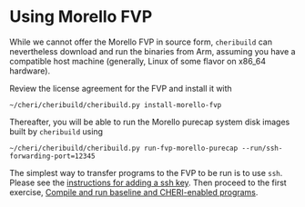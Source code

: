 # Using Morello FVP

While we cannot offer the Morello FVP in source form, `cheribuild` can
nevertheless download and run the binaries from Arm, assuming you have a
compatible host machine (generally, Linux of some flavor on x86\_64 hardware).

Review the license agreement for the FVP and install it with
```
~/cheri/cheribuild/cheribuild.py install-morello-fvp
```
Thereafter, you will be able to run the Morello purecap system disk images built by `cheribuild` using
```
~/cheri/cheribuild/cheribuild.py run-fvp-morello-purecap --run/ssh-forwarding-port=12345
```

The simplest way to transfer programs to the FVP to be run is to use `ssh`.
Please see the [instructions for adding a ssh key](./run-ssh.md).
Then proceed to the first exercise,
[Compile and run baseline and CHERI-enabled
programs](../exercises/compile-and-run).
